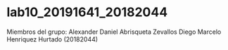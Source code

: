 # lab10_20191641_20182044 
Miembros del grupo:
Alexander Daniel Abrisqueta Zevallos
Diego Marcelo Henriquez Hurtado (20182044)